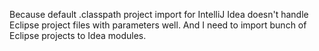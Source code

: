 Because default .classpath project import for IntelliJ Idea doesn't handle Eclipse project files with parameters well. And I need to import bunch of Eclipse projects to Idea modules.